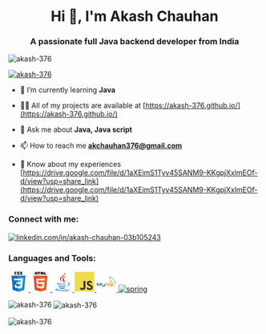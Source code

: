 <h1 align="center">Hi 👋, I'm Akash Chauhan</h1>
<h3 align="center">A passionate full Java backend developer from India</h3>
<img align = "right" src="https://www.google.com/imgres?imgurl=https%3A%2F%2Fi.pinimg.com%2Foriginals%2F81%2F17%2F8b%2F81178b47a8598f0c81c4799f2cdd4057.gif&imgrefurl=https%3A%2F%2Fwww.pinterest.com%2Fpin%2F311381761734186207%2F&tbnid=QCZULViz1nWbzM&vet=12ahUKEwjHqMDfz6T9AhWbGbcAHaNLASAQMygGegUIARCJAg..i&docid=UEHU7ZIjTMZbSM&w=800&h=600&q=developer%20animated%20gif&ved=2ahUKEwjHqMDfz6T9AhWbGbcAHaNLASAQMygGegUIARCJAg" alt="">
<p align="left"> <img src="https://komarev.com/ghpvc/?username=akash-376&label=Profile%20views&color=0e75b6&style=flat" alt="akash-376" /> </p>

<p align="left"> <a href="https://github.com/ryo-ma/github-profile-trophy"><img src="https://github-profile-trophy.vercel.app/?username=akash-376" alt="akash-376" /></a> </p>

- 🌱 I’m currently learning **Java**

- 👨‍💻 All of my projects are available at [https://akash-376.github.io/](https://akash-376.github.io/)

- 💬 Ask me about **Java, Java script**

- 📫 How to reach me **akchauhan376@gmail.com**

- 📄 Know about my experiences [https://drive.google.com/file/d/1aXEimS1Tyv45SANM9-KKgpjXxlmEOf-d/view?usp=share_link](https://drive.google.com/file/d/1aXEimS1Tyv45SANM9-KKgpjXxlmEOf-d/view?usp=share_link)

<h3 align="left">Connect with me:</h3>
<p align="left">
<a href="https://linkedin.com/in/linkedin.com/in/akash-chauhan-03b105243" target="blank"><img align="center" src="https://raw.githubusercontent.com/rahuldkjain/github-profile-readme-generator/master/src/images/icons/Social/linked-in-alt.svg" alt="linkedin.com/in/akash-chauhan-03b105243" height="30" width="40" /></a>
</p>

<h3 align="left">Languages and Tools:</h3>
<p align="left"> <a href="https://www.w3schools.com/css/" target="_blank" rel="noreferrer"> <img src="https://raw.githubusercontent.com/devicons/devicon/master/icons/css3/css3-original-wordmark.svg" alt="css3" width="40" height="40"/> </a> <a href="https://www.w3.org/html/" target="_blank" rel="noreferrer"> <img src="https://raw.githubusercontent.com/devicons/devicon/master/icons/html5/html5-original-wordmark.svg" alt="html5" width="40" height="40"/> </a> <a href="https://www.java.com" target="_blank" rel="noreferrer"> <img src="https://raw.githubusercontent.com/devicons/devicon/master/icons/java/java-original.svg" alt="java" width="40" height="40"/> </a> <a href="https://developer.mozilla.org/en-US/docs/Web/JavaScript" target="_blank" rel="noreferrer"> <img src="https://raw.githubusercontent.com/devicons/devicon/master/icons/javascript/javascript-original.svg" alt="javascript" width="40" height="40"/> </a> <a href="https://www.mysql.com/" target="_blank" rel="noreferrer"> <img src="https://raw.githubusercontent.com/devicons/devicon/master/icons/mysql/mysql-original-wordmark.svg" alt="mysql" width="40" height="40"/> </a> <a href="https://spring.io/" target="_blank" rel="noreferrer"> <img src="https://www.vectorlogo.zone/logos/springio/springio-icon.svg" alt="spring" width="40" height="40"/> </a> </p>

<p><img align="left" src="https://github-readme-stats.vercel.app/api/top-langs?username=akash-376&show_icons=true&locale=en&layout=compact" alt="akash-376" /></p>

<p>&nbsp;<img align="center" src="https://github-readme-stats.vercel.app/api?username=akash-376&show_icons=true&locale=en" alt="akash-376" /></p>

<p><img align="center" src="https://github-readme-streak-stats.herokuapp.com/?user=akash-376&" alt="akash-376" /></p>
